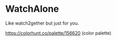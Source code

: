 # WatchAlone
Like watch2gether but just for you.

https://colorhunt.co/palette/156620
(color palette)